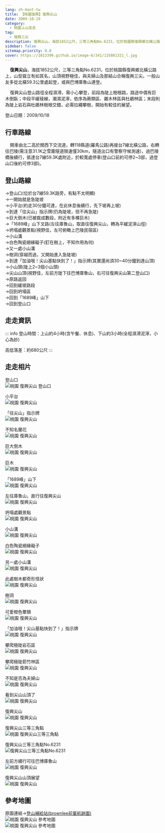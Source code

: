 ```yaml
---
lang: zh-Hant-tw
title: 【桃園復興】復興尖山
date: 2009-10-19
category: 
  - 桃園上山走走
tag:
  - 復興三尖
description: 復興尖山，海拔1852公尺，三等三角點No.6231，位於桃園縣復興鄉北橫公路上，山型聳立有如其名，山頂視野極佳，與夫婦山及那結山合稱復興三尖。一般山友多從北橫59.3公里處起登，或與巴博庫魯山連登。 復興尖山登山路徑全程濕滑，需小心攀登，前段為陡上樹根路，路途中偶有巨木倒臥；中段平緩稜線，潮濕泥濘，依序為蕨類區、雜木林區與杜鵑林區；末段則為陡上岩石與杜鵑林樹根交錯，必需拉繩攀樹，開始有較佳的展望。
sidebar: false
sitemap.priority: 0.8
cover: https://1013399.github.io/image-6/341/135881321_l.jpg
---
```


    **復興尖山**，海拔1852公尺，三等三角點No.6231，位於桃園縣復興鄉北橫公路上，山型聳立有如其名，山頂視野極佳，與夫婦山及那結山合稱復興三尖。一般山友多從北橫59.3公里處起登，或與巴博庫魯山連登。  
<!-- more -->

    復興尖山登山路徑全程濕滑，需小心攀登，前段為陡上樹根路，路途中偶有巨木倒臥；中段平緩稜線，潮濕泥濘，依序為蕨類區、雜木林區與杜鵑林區；末段則為陡上岩石與杜鵑林樹根交錯，必需拉繩攀樹，開始有較佳的展望。  
  
登山日期：2009/10/18  
  
## 行車路線
    開車由北二高於關西下交流道，轉118縣道(羅馬公路)再接台7線北橫公路，右轉往巴陵(需注意31.1K之雪霧隧道限速僅30km，隧道出口有警察守候測速)，過巴陵橋後續行，抵達台7線59.3K處附近，於較寬處停車(登山口前約可停2~3部，過登山口後約可停3部)。  
  
## 登山路線
→登山口(位於台7線59.3K路旁，有點不太明顯)  
→一開始就是急陡坡  
→小平台(約走30分鐘可達，在此休息後續行，先下坡再上坡)  
→到達「往尖山」指示牌(仍為陡坡，但不再急陡)  
→巨大倒木(已被裁成數段，附近有多棵巨木)  
→「1689峰」山下叉路(左往庫魯山，取直往復興尖山，轉為平緩泥濘山徑)  
→坍塌處觀景點(視野佳，左可俯瞰上巴陵民宿區)  
→小山溝  
→白色陶瓷絕緣礙子(釘在樹上，不知作用為何)  
→又一處小山溝  
→樹洞(穿越而過，又開始進入急陡坡)  
→到達「加油哦！尖山基點快到了！」指示牌(其實還尚須30~40分鐘到達山頂)  
→小山頭(陡上2~3個小山頭)  
→尖山山頂(視野佳，左前方陡下往巴博庫魯山，右可往復興尖山第二登山口)  
→原路返回  
→回到緩坡路段  
→回到坍塌區  
→回到「1689峰」山下  
→回到登山口  
  

## 走走資訊
::: info
登山時間：上山約4小時(含午餐、休息)、下山約3小時(全程濕滑泥濘，小心為妙)  
  
高低落差：約680公尺
:::

## 走走相片
登山口  
![桃園 復興尖山 登山口](https://1013399.github.io/image-6/341/135881041_l.jpg)

小平台  
![桃園 復興尖山](https://1013399.github.io/image-6/341/135881082_l.jpg)

「往尖山」指示牌  
![桃園 復興尖山](https://1013399.github.io/image-6/341/135881084_l.jpg)

不知名蘭花  
![桃園 復興尖山](https://1013399.github.io/image-6/341/135881034_l.jpg)

巨大倒木  
![桃園 復興尖山](https://1013399.github.io/image-6/341/135881112_l.jpg)

巨木  
![桃園 復興尖山](https://1013399.github.io/image-6/341/135881116_l.jpg)

「1689峰」山下  
![桃園 復興尖山](https://1013399.github.io/image-6/341/135881130_l.jpg)

左往庫魯山，直行往復興尖山  
![桃園 復興尖山](https://1013399.github.io/image-6/341/135881123_l.jpg)

坍塌處觀景點  
![桃園 復興尖山](https://1013399.github.io/image-6/341/135881169_l.jpg)

小山溝  
![桃園 復興尖山](https://1013399.github.io/image-6/341/135881197_l.jpg)

白色陶瓷絕緣礙子  
![桃園 復興尖山](https://1013399.github.io/image-6/341/135881202_l.jpg)

另一處小山溝  
![桃園 復興尖山](https://1013399.github.io/image-6/341/135881236_l.jpg)

此處樹木都奇形怪狀  
![桃園 復興尖山](https://1013399.github.io/image-6/341/135881248_l.jpg)

樹洞  
![桃園 復興尖山](https://1013399.github.io/image-6/341/135881255_l.jpg)

可愛橙色蕈類  
![桃園 復興尖山](https://1013399.github.io/image-6/341/135881324_l.jpg)

「加油哦！尖山基點快到了！」指示牌  
![桃園 復興尖山](https://1013399.github.io/image-6/341/135881260_l.jpg)

攀爬極陡岩石區  
![桃園 復興尖山](https://1013399.github.io/image-6/341/135881266_l.jpg)

攀爬極陡箭竹林區  
![桃園 復興尖山](https://1013399.github.io/image-6/341/135881270_l.jpg)

不知是否為夫婦山  
![桃園 復興尖山](https://1013399.github.io/image-6/341/135881321_l.jpg)

看到尖山山頂了  
![桃園 復興尖山](https://1013399.github.io/image-6/341/135881281_l.jpg)

復興尖山  
![桃園 復興尖山](https://1013399.github.io/image-6/341/135881308_l.jpg)

復興尖山三等三角點  
![桃園 復興尖山三等三角點](https://1013399.github.io/image-6/341/135881290_l.jpg)

復興尖山三等三角點No.6231  
![復興尖山三等三角點No.6231](https://1013399.github.io/image-6/341/135881300_l.jpg)

左前方續行可往巴博庫魯山  
![桃園 復興尖山](https://1013399.github.io/image-6/341/135881313_l.jpg)

復興尖山山頂展望  
![桃園 復興尖山](https://1013399.github.io/image-6/341/135881317_l.jpg)

## 參考地圖
原圖連結→[登山補給站(brownlee前輩航跡圖)](http://www.keepon.com.tw/ActiveSite/Article/One.asp?ArticleID=11081)  
![桃園 復興尖山 參考地圖](https://1013399.github.io/image-6/341/135882936_l.jpg)  
![桃園 復興尖山 參考地圖](https://1013399.github.io/image-6/341/135379276_l.jpg)